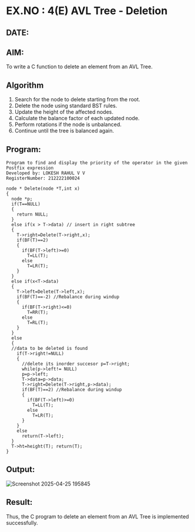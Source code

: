 # EX.NO : 4(E) AVL Tree - Deletion
## DATE:
## AIM:
To write a C function to delete an element from an AVL Tree.
## Algorithm
1. Search for the node to delete starting from the root. 
2. Delete the node using standard BST rules. 
3. Update the height of the affected nodes. 
4. Calculate the balance factor of each updated node. 
5. Perform rotations if the node is unbalanced. 
6. Continue until the tree is balanced again.    

## Program:
```
Program to find and display the priority of the operator in the given Postfix expression
Developed by: LOKESH RAHUL V V
RegisterNumber: 212222100024
```
```
node * Delete(node *T,int x)
{
  node *p;
  if(T==NULL)
  {
    return NULL;
  }
  else if(x > T->data) // insert in right subtree
  {
    T->right=Delete(T->right,x);
    if(BF(T)==2)
    {
      if(BF(T->left)>=0)
        T=LL(T);
      else
        T=LR(T);
    }
  }
  else if(x<T->data)
  {
    T->left=Delete(T->left,x);
    if(BF(T)==-2) //Rebalance during windup
    {
      if(BF(T->right)<=0)
        T=RR(T);
      else
        T=RL(T);
    }
  }
  else
  {
  //data to be deleted is found
    if(T->right!=NULL)
    {
      //delete its inorder succesor p=T->right;
      while(p->left!= NULL)
      p=p->left;
      T->data=p->data;
      T->right=Delete(T->right,p->data);
      if(BF(T)==2) //Rebalance during windup
      {
        if(BF(T->left)>=0)
          T=LL(T);
        else
          T=LR(T);
      }
    }
    else
      return(T->left);
  }
  T->ht=height(T); return(T);
}
```
## Output:
![Screenshot 2025-04-25 195845](https://github.com/user-attachments/assets/d8e2d944-ed11-44f9-b301-d01cba4c1543)


## Result:
Thus, the C program to delete an element from an AVL Tree is implemented successfully.
